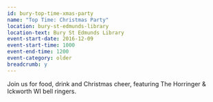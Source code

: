 ```yaml
---
id: bury-top-time-xmas-party
name: "Top Time: Christmas Party"
location: bury-st-edmunds-library
location-text: Bury St Edmunds Library
event-start-date: 2016-12-09
event-start-time: 1000
event-end-time: 1200
event-category: older
breadcrumb: y
---
```


Join us for food, drink and Christmas cheer, featuring The Horringer & Ickworth WI bell ringers.

